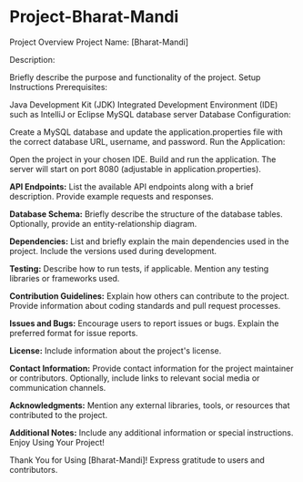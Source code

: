# Project-Bharat-Mandi

Project Overview
Project Name: [Bharat-Mandi]

Description:

Briefly describe the purpose and functionality of the project.
Setup Instructions
Prerequisites:

Java Development Kit (JDK)
Integrated Development Environment (IDE) such as IntelliJ or Eclipse
MySQL database server
Database Configuration:

Create a MySQL database and update the application.properties file with the correct database URL, username, and password.
Run the Application:

Open the project in your chosen IDE.
Build and run the application.
The server will start on port 8080 (adjustable in application.properties).

**API Endpoints:**
List the available API endpoints along with a brief description.
Provide example requests and responses.


**Database Schema:**
Briefly describe the structure of the database tables.
Optionally, provide an entity-relationship diagram.


**Dependencies:**
List and briefly explain the main dependencies used in the project.
Include the versions used during development.


**Testing:**
Describe how to run tests, if applicable.
Mention any testing libraries or frameworks used.


**Contribution Guidelines:**
Explain how others can contribute to the project.
Provide information about coding standards and pull request processes.

**Issues and Bugs:**
Encourage users to report issues or bugs.
Explain the preferred format for issue reports.

**License:**
Include information about the project's license.

**Contact Information:**
Provide contact information for the project maintainer or contributors.
Optionally, include links to relevant social media or communication channels.

**Acknowledgments:**
Mention any external libraries, tools, or resources that contributed to the project.

**Additional Notes:**
Include any additional information or special instructions.
Enjoy Using Your Project!

Thank You for Using [Bharat-Mandi]!
Express gratitude to users and contributors.
